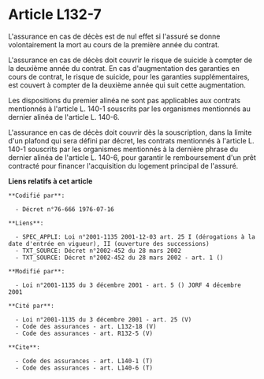 # Article L132-7

L'assurance en cas de décès est de nul effet si l'assuré se donne volontairement la mort au cours de la première année du
contrat.

L'assurance en cas de décès doit couvrir le risque de suicide à compter de la deuxième année du contrat. En cas
d'augmentation des garanties en cours de contrat, le risque de suicide, pour les garanties supplémentaires, est couvert à
compter de la deuxième année qui suit cette augmentation.

Les dispositions du premier alinéa ne sont pas applicables aux contrats mentionnés à l'article L. 140-1 souscrits par les
organismes mentionnés au dernier alinéa de l'article L. 140-6.

L'assurance en cas de décès doit couvrir dès la souscription, dans la limite d'un plafond qui sera défini par décret, les
contrats mentionnés à l'article L. 140-1 souscrits par les organismes mentionnés à la dernière phrase du dernier alinéa de
l'article L. 140-6, pour garantir le remboursement d'un prêt contracté pour financer l'acquisition du logement principal de
l'assuré.

**Liens relatifs à cet article**

	**Codifié par**:

	  - Décret n°76-666 1976-07-16

	**Liens**:

	  - SPEC_APPLI: Loi n°2001-1135 2001-12-03 art. 25 I (dérogations à la date d'entrée en vigueur), II (ouverture des successions)
	  - TXT_SOURCE: Décret n°2002-452 du 28 mars 2002
	  - TXT_SOURCE: Décret n°2002-452 du 28 mars 2002 - art. 1 ()

	**Modifié par**:

	  - Loi n°2001-1135 du 3 décembre 2001 - art. 5 () JORF 4 décembre 2001

	**Cité par**:

	  - Loi n°2001-1135 du 3 décembre 2001 - art. 25 (V)
	  - Code des assurances - art. L132-18 (V)
	  - Code des assurances - art. R132-5 (V)

	**Cite**:

	  - Code des assurances - art. L140-1 (T)
	  - Code des assurances - art. L140-6 (T)
